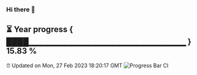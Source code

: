 ### Hi there 👋
⏳ Year progress { ████▁▁▁▁▁▁▁▁▁▁▁▁▁▁▁▁▁▁▁▁▁▁▁▁▁▁ } 15.83 %
---
⏰ Updated on Mon, 27 Feb 2023 18:20:17 GMT
![Progress Bar CI](https://github.com/liununu/liununu/workflows/Progress%20Bar%20CI/badge.svg)
